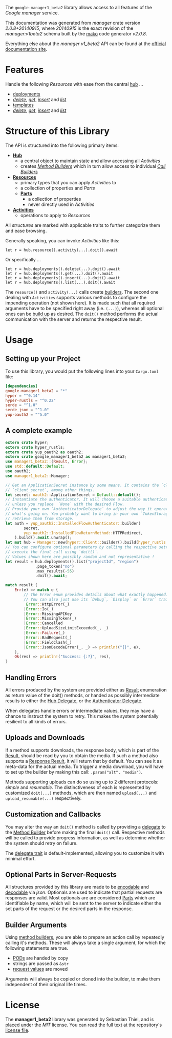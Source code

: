 <!---
DO NOT EDIT !
This file was generated automatically from 'src/mako/api/README.md.mako'
DO NOT EDIT !
-->
The `google-manager1_beta2` library allows access to all features of the *Google manager* service.

This documentation was generated from *manager* crate version *2.0.8+20140915*, where *20140915* is the exact revision of the *manager:v1beta2* schema built by the [mako](http://www.makotemplates.org/) code generator *v2.0.8*.

Everything else about the *manager* *v1_beta2* API can be found at the
[official documentation site](https://developers.google.com/deployment-manager/).
# Features

Handle the following *Resources* with ease from the central [hub](https://docs.rs/google-manager1_beta2/2.0.8+20140915/google_manager1_beta2/Manager) ... 

* [deployments](https://docs.rs/google-manager1_beta2/2.0.8+20140915/google_manager1_beta2/api::Deployment)
 * [*delete*](https://docs.rs/google-manager1_beta2/2.0.8+20140915/google_manager1_beta2/api::DeploymentDeleteCall), [*get*](https://docs.rs/google-manager1_beta2/2.0.8+20140915/google_manager1_beta2/api::DeploymentGetCall), [*insert*](https://docs.rs/google-manager1_beta2/2.0.8+20140915/google_manager1_beta2/api::DeploymentInsertCall) and [*list*](https://docs.rs/google-manager1_beta2/2.0.8+20140915/google_manager1_beta2/api::DeploymentListCall)
* [templates](https://docs.rs/google-manager1_beta2/2.0.8+20140915/google_manager1_beta2/api::Template)
 * [*delete*](https://docs.rs/google-manager1_beta2/2.0.8+20140915/google_manager1_beta2/api::TemplateDeleteCall), [*get*](https://docs.rs/google-manager1_beta2/2.0.8+20140915/google_manager1_beta2/api::TemplateGetCall), [*insert*](https://docs.rs/google-manager1_beta2/2.0.8+20140915/google_manager1_beta2/api::TemplateInsertCall) and [*list*](https://docs.rs/google-manager1_beta2/2.0.8+20140915/google_manager1_beta2/api::TemplateListCall)




# Structure of this Library

The API is structured into the following primary items:

* **[Hub](https://docs.rs/google-manager1_beta2/2.0.8+20140915/google_manager1_beta2/Manager)**
    * a central object to maintain state and allow accessing all *Activities*
    * creates [*Method Builders*](https://docs.rs/google-manager1_beta2/2.0.8+20140915/google_manager1_beta2/client::MethodsBuilder) which in turn
      allow access to individual [*Call Builders*](https://docs.rs/google-manager1_beta2/2.0.8+20140915/google_manager1_beta2/client::CallBuilder)
* **[Resources](https://docs.rs/google-manager1_beta2/2.0.8+20140915/google_manager1_beta2/client::Resource)**
    * primary types that you can apply *Activities* to
    * a collection of properties and *Parts*
    * **[Parts](https://docs.rs/google-manager1_beta2/2.0.8+20140915/google_manager1_beta2/client::Part)**
        * a collection of properties
        * never directly used in *Activities*
* **[Activities](https://docs.rs/google-manager1_beta2/2.0.8+20140915/google_manager1_beta2/client::CallBuilder)**
    * operations to apply to *Resources*

All *structures* are marked with applicable traits to further categorize them and ease browsing.

Generally speaking, you can invoke *Activities* like this:

```Rust,ignore
let r = hub.resource().activity(...).doit().await
```

Or specifically ...

```ignore
let r = hub.deployments().delete(...).doit().await
let r = hub.deployments().get(...).doit().await
let r = hub.deployments().insert(...).doit().await
let r = hub.deployments().list(...).doit().await
```

The `resource()` and `activity(...)` calls create [builders][builder-pattern]. The second one dealing with `Activities` 
supports various methods to configure the impending operation (not shown here). It is made such that all required arguments have to be 
specified right away (i.e. `(...)`), whereas all optional ones can be [build up][builder-pattern] as desired.
The `doit()` method performs the actual communication with the server and returns the respective result.

# Usage

## Setting up your Project

To use this library, you would put the following lines into your `Cargo.toml` file:

```toml
[dependencies]
google-manager1_beta2 = "*"
hyper = "^0.14"
hyper-rustls = "^0.22"
serde = "^1.0"
serde_json = "^1.0"
yup-oauth2 = "^5.0"
```

## A complete example

```Rust
extern crate hyper;
extern crate hyper_rustls;
extern crate yup_oauth2 as oauth2;
extern crate google_manager1_beta2 as manager1_beta2;
use manager1_beta2::{Result, Error};
use std::default::Default;
use oauth2;
use manager1_beta2::Manager;

// Get an ApplicationSecret instance by some means. It contains the `client_id` and 
// `client_secret`, among other things.
let secret: oauth2::ApplicationSecret = Default::default();
// Instantiate the authenticator. It will choose a suitable authentication flow for you, 
// unless you replace  `None` with the desired Flow.
// Provide your own `AuthenticatorDelegate` to adjust the way it operates and get feedback about 
// what's going on. You probably want to bring in your own `TokenStorage` to persist tokens and
// retrieve them from storage.
let auth = yup_oauth2::InstalledFlowAuthenticator::builder(
        secret,
        yup_oauth2::InstalledFlowReturnMethod::HTTPRedirect,
    ).build().await.unwrap();
let mut hub = Manager::new(hyper::Client::builder().build(hyper_rustls::HttpsConnector::with_native_roots()), auth);
// You can configure optional parameters by calling the respective setters at will, and
// execute the final call using `doit()`.
// Values shown here are possibly random and not representative !
let result = hub.deployments().list("projectId", "region")
             .page_token("no")
             .max_results(-55)
             .doit().await;

match result {
    Err(e) => match e {
        // The Error enum provides details about what exactly happened.
        // You can also just use its `Debug`, `Display` or `Error` traits
         Error::HttpError(_)
        |Error::Io(_)
        |Error::MissingAPIKey
        |Error::MissingToken(_)
        |Error::Cancelled
        |Error::UploadSizeLimitExceeded(_, _)
        |Error::Failure(_)
        |Error::BadRequest(_)
        |Error::FieldClash(_)
        |Error::JsonDecodeError(_, _) => println!("{}", e),
    },
    Ok(res) => println!("Success: {:?}", res),
}

```
## Handling Errors

All errors produced by the system are provided either as [Result](https://docs.rs/google-manager1_beta2/2.0.8+20140915/google_manager1_beta2/client::Result) enumeration as return value of
the doit() methods, or handed as possibly intermediate results to either the 
[Hub Delegate](https://docs.rs/google-manager1_beta2/2.0.8+20140915/google_manager1_beta2/client::Delegate), or the [Authenticator Delegate](https://docs.rs/yup-oauth2/*/yup_oauth2/trait.AuthenticatorDelegate.html).

When delegates handle errors or intermediate values, they may have a chance to instruct the system to retry. This 
makes the system potentially resilient to all kinds of errors.

## Uploads and Downloads
If a method supports downloads, the response body, which is part of the [Result](https://docs.rs/google-manager1_beta2/2.0.8+20140915/google_manager1_beta2/client::Result), should be
read by you to obtain the media.
If such a method also supports a [Response Result](https://docs.rs/google-manager1_beta2/2.0.8+20140915/google_manager1_beta2/client::ResponseResult), it will return that by default.
You can see it as meta-data for the actual media. To trigger a media download, you will have to set up the builder by making
this call: `.param("alt", "media")`.

Methods supporting uploads can do so using up to 2 different protocols: 
*simple* and *resumable*. The distinctiveness of each is represented by customized 
`doit(...)` methods, which are then named `upload(...)` and `upload_resumable(...)` respectively.

## Customization and Callbacks

You may alter the way an `doit()` method is called by providing a [delegate](https://docs.rs/google-manager1_beta2/2.0.8+20140915/google_manager1_beta2/client::Delegate) to the 
[Method Builder](https://docs.rs/google-manager1_beta2/2.0.8+20140915/google_manager1_beta2/client::CallBuilder) before making the final `doit()` call. 
Respective methods will be called to provide progress information, as well as determine whether the system should 
retry on failure.

The [delegate trait](https://docs.rs/google-manager1_beta2/2.0.8+20140915/google_manager1_beta2/client::Delegate) is default-implemented, allowing you to customize it with minimal effort.

## Optional Parts in Server-Requests

All structures provided by this library are made to be [encodable](https://docs.rs/google-manager1_beta2/2.0.8+20140915/google_manager1_beta2/client::RequestValue) and 
[decodable](https://docs.rs/google-manager1_beta2/2.0.8+20140915/google_manager1_beta2/client::ResponseResult) via *json*. Optionals are used to indicate that partial requests are responses 
are valid.
Most optionals are are considered [Parts](https://docs.rs/google-manager1_beta2/2.0.8+20140915/google_manager1_beta2/client::Part) which are identifiable by name, which will be sent to 
the server to indicate either the set parts of the request or the desired parts in the response.

## Builder Arguments

Using [method builders](https://docs.rs/google-manager1_beta2/2.0.8+20140915/google_manager1_beta2/client::CallBuilder), you are able to prepare an action call by repeatedly calling it's methods.
These will always take a single argument, for which the following statements are true.

* [PODs][wiki-pod] are handed by copy
* strings are passed as `&str`
* [request values](https://docs.rs/google-manager1_beta2/2.0.8+20140915/google_manager1_beta2/client::RequestValue) are moved

Arguments will always be copied or cloned into the builder, to make them independent of their original life times.

[wiki-pod]: http://en.wikipedia.org/wiki/Plain_old_data_structure
[builder-pattern]: http://en.wikipedia.org/wiki/Builder_pattern
[google-go-api]: https://github.com/google/google-api-go-client

# License
The **manager1_beta2** library was generated by Sebastian Thiel, and is placed 
under the *MIT* license.
You can read the full text at the repository's [license file][repo-license].

[repo-license]: https://github.com/Byron/google-apis-rsblob/main/LICENSE.md
